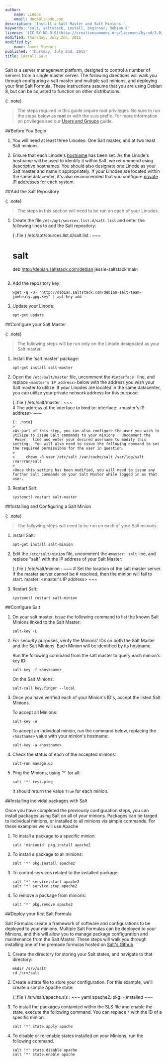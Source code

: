 ```yaml
---
author:
    name: Linode
    email: docs@linode.com
description: 'Install a Salt Master and Salt Minions.'
keywords: 'salt, saltstack, install, beginner, Debian 8'
license: '[CC BY-ND 3.0](http://creativecommons.org/licenses/by-nd/3.0/us/)'
modified: Thursday, July 2nd, 2015
modified_by:
    name: James Stewart
published: 'Thursday, July 2nd, 2015'
title: Install Salt
---
```


Salt is a server management platform, designed to control a number of servers from a single master server. The following directions will walk you through configuring a salt master and multiple salt minions, and deploying your first Salt Formula.  These instructions assume that you are using Debian 8, but can be adjusted to function on other distributions.

{: .note}
>
>The steps required in this guide require root privileges. Be sure to run the steps below as **root** or with the `sudo` prefix. For more information on privileges see our [Users and Groups](/docs/tools-reference/linux-users-and-groups) guide.

##Before You Begin

1.  You will need at least three Linodes: One Salt master, and at two least Salt minions.

2.  Ensure that each Linode's [hostname](https://www.linode.com/docs/getting-started#setting-the-hostname) has been set. As the Linode's hostname will be used to identify it within Salt, we recommend using descriptive hostnames. You should also designate one Linode as your Salt master and name it appropriately. If your Linodes are located within the same datacenter, it's also recommended that you configure [private IP addresses](https://www.linode.com/docs/networking/remote-access#adding-private-ip-addresses) for each system.

##Add the Salt Repository

{: .note}
>
> The steps in this section will need to be run on each of your Linodes.

1.  Create the file `/etc/apt/sources.list.d/salt.list` and enter the following lines to add the Salt repository: 
    
	{:.file }
	/etc/apt/sources.list.d/salt.list
	:  ~~~  
	   # salt
	   deb http://debian.saltstack.com/debian jessie-saltstack main
	   ~~~

2.  Add the repository key:
	
		wget -q -O- "http://debian.saltstack.com/debian-salt-team-joehealy.gpg.key" | apt-key add -

3.  Update your Linode:

        apt-get update

##Configure your Salt Master

{: .note}
>
> The following steps will be run only on the Linode designated as your Salt master.

1.  Install the 'salt master' package:

        apt-get install salt-master

2.  Open the `/etc/salt/master` file, uncomment the `#interface:` line, and replace `<master's IP address>` below with the address you wish your Salt master to utilize.  If your Linodes are located in the same datacenter, you can utilize your private network address for this purpose:

    {:.file }
    /etc/salt/master 
    :   ~~~  
        # The address of the interface to bind to:
        interface: <master's IP address>
        ~~~

        {: .note}
        >
        >As part of this step, you can also configure the user you wish to utilize to issue Salt commands to your minions.  Uncomment the `#user:` line and enter your desired username to modify this setting.  You will also need to issue the following command to set the required permissions for the user in question.
        >
        >     chown -R user /etc/salt /var/cache/salt /var/log/salt /var/run/salt
        >       
        >Once this setting has been modified, you will need to issue any further Salt commands on your Salt Master while logged in as that user.


3.  Restart Salt:

        systemctl restart salt-master

##Installing and Configuring a Salt Minion

{: .note}
>
> The following steps will need to be run on each of your Salt minions

1.  Install Salt:

        apt-get install salt-minion
    
2.  Edit the `/etc/salt/minion` file, uncomment the `#master: salt` line, and replace "salt" with the IP address of your Salt Master:

    {:.file }
    /etc/salt/minion 
    :   ~~~ 
        # Set the location of the salt master server. If the master server cannot be
        # resolved, then the minion will fail to start. 
          master: <master's IP address>
        ~~~

3.  Restart Salt:

        systemctl restart salt-minion

##Configure Salt

1.  On your salt master, issue the following command to list the known Salt Minions linked to the Salt Master:

        salt-key -L

3.  For security purposes, verify the Minions' IDs on both the Salt Master and the Salt Minions. Each Minion will be identified by its hostname.
        
    Run the following command from the salt master to query each minion's key ID:

        salt-key -f <hostname>

    On the Salt Minions:

        salt-call key.finger --local

2.  Once you have verified each of your Minion's ID's, accept the listed Salt Minions.

    To accept all Minions:    

        salt-key -A

    To accept an individual minion, run the command below, replacing the `<hostname>` value with your minion's hostname:

        salt-key -a <hostname>

3.  Check the status of each of the accepted minions:

        salt-run manage.up

4.  Ping the Minions, using '*' for all:

        salt '*' test.ping
        
    It should return the value `True` for each minion.

##Installing individal packages with Salt

Once you have completed the previously configuration steps, you can install packages using Salt on all of your minions.  Packages can be targed to individual minions, or installed to all minions via simple commands.  For these examples we will use Apache

1.  To install a package to a specific minion:

        salt 'minionid' pkg.install apache2

2.  To install a package to all minions:

        salt '*' pkg.install apache2

3.  To control services related to the installed package:

        salt '*' service.start apache2
        salt '*' service.stop apache2

4.  To remove a package from minions:

        salt '*' pkg.remove apache2

##Deploy your first Salt Formula

Salt Formulas create a framework of software and configurations to be deployed to your minions.  Multiple Salt Formulas can be deployed to your Minions, and this will allow you to manage package configuration and maintenance from the Salt Master.  These steps will walk you through installing one of the premade formulas hosted on [Salt's Github](https://github.com/saltstack-formulas).

1.  Create the directory for storing your Salt states, and navigate to that directory:

        mkdir /srv/salt
        cd /srv/salt

2.  Create a state file to store your configuration.  For this example, we'll create a simple Apache state:

    {:.file }
    /srv/salt/apache.sls
    :   ~~~ yaml
        apache2:
          pkg:
            - installed
        ~~~

3.  To install the packages containted within the SLS file and enable the state, execute the following command.  You can replace `*` with the ID of a specific minion.

        salt '*' state.apply apache

4.  To disable or re-enable states installed on your Minions, run the following command.

        salt '*' state.disable apache
        salt '*' state.enable apache